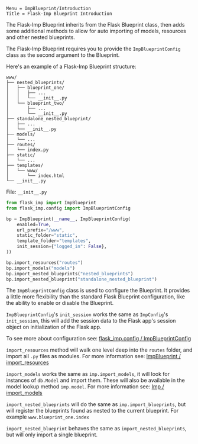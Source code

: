 ```
Menu = ImpBlueprint/Introduction
Title = Flask-Imp Blueprint Introduction
```

The Flask-Imp Blueprint inherits from the Flask Blueprint class, then adds some additional methods to allow for auto
importing of models, resources and other nested blueprints.

The Flask-Imp Blueprint requires you to provide the `ImpBlueprintConfig` class as the second argument to the Blueprint.

Here's an example of a Flask-Imp Blueprint structure:

```text
www/
├── nested_blueprints/
│   ├── blueprint_one/
│   │   ├── ...
│   │   └── __init__.py
│   └── blueprint_two/
│       ├── ...
│       └── __init__.py
├── standalone_nested_blueprint/
│   ├── ...
│   └── __init__.py
├── models/
│   └── ...
├── routes/
│   └── index.py
├── static/
│   └── ...
├── templates/
│   └── www/
│       └── index.html
└── __init__.py
```

File: `__init__.py`

```python
from flask_imp import ImpBlueprint
from flask_imp.config import ImpBlueprintConfig

bp = ImpBlueprint(__name__, ImpBlueprintConfig(
    enabled=True,
    url_prefix="/www",
    static_folder="static",
    template_folder="templates",
    init_session={"logged_in": False},
))

bp.import_resources("routes")
bp.import_models("models")
bp.import_nested_blueprints("nested_blueprints")
bp.import_nested_blueprint("standalone_nested_blueprint")
```

The `ImpBlueprintConfig` class is used to configure the Blueprint. It provides a little more flexibility than the
standard Flask Blueprint configuration, like the ability to enable or disable the Blueprint.

`ImpBlueprintConfig`'s `init_session` works the same as `ImpConfig`'s `init_session`, this will add the session data to
the Flask app's session object on initialization of the Flask app.

To see more about configuration see: [flask_imp.config / ImpBlueprintConfig](flask_imp_config-impblueprintconfig.html)

`import_resources` method will walk one level deep into the `routes` folder, and import all `.py` files as modules.
For more information see: [ImpBlueprint / import_resources](impblueprint-import_resources.html)

`import_models` works the same as `imp.import_models`, it will look for instances of `db.Model` and import them. These
will also be available in the model lookup method `imp.model`.
For more information see: [Imp / import_models](imp-import_models.html)

`import_nested_blueprints` will do the same as `imp.import_blueprints`, but will register the blueprints found as
nested to the current blueprint. For example `www.blueprint_one.index`

`import_nested_blueprint` behaves the same as `import_nested_blueprints`, but will only import a single blueprint.
